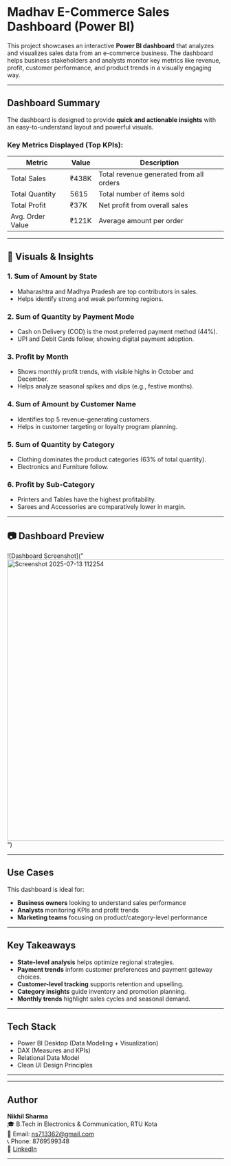 #  Madhav E-Commerce Sales Dashboard (Power BI)

This project showcases an interactive **Power BI dashboard** that analyzes and visualizes sales data from an e-commerce business. The dashboard helps business stakeholders and analysts monitor key metrics like revenue, profit, customer performance, and product trends in a visually engaging way.

---

##  Dashboard Summary

The dashboard is designed to provide **quick and actionable insights** with an easy-to-understand layout and powerful visuals.

###  Key Metrics Displayed (Top KPIs):

| Metric            | Value  | Description                                |
|-------------------|--------|--------------------------------------------|
|  Total Sales      | ₹438K  | Total revenue generated from all orders    |
|  Total Quantity   | 5615   | Total number of items sold                 |
|  Total Profit     | ₹37K   | Net profit from overall sales              |
|  Avg. Order Value | ₹121K  | Average amount per order                   |

---

## 📌 Visuals & Insights

### 1.  **Sum of Amount by State**
- Maharashtra and Madhya Pradesh are top contributors in sales.
- Helps identify strong and weak performing regions.

### 2.  **Sum of Quantity by Payment Mode**
- Cash on Delivery (COD) is the most preferred payment method (44%).
- UPI and Debit Cards follow, showing digital payment adoption.

### 3.  **Profit by Month**
- Shows monthly profit trends, with visible highs in October and December.
- Helps analyze seasonal spikes and dips (e.g., festive months).

### 4.  **Sum of Amount by Customer Name**
- Identifies top 5 revenue-generating customers.
- Helps in customer targeting or loyalty program planning.

### 5.  **Sum of Quantity by Category**
- Clothing dominates the product categories (63% of total quantity).
- Electronics and Furniture follow.

### 6.  **Profit by Sub-Category**
- Printers and Tables have the highest profitability.
- Sarees and Accessories are comparatively lower in margin.

---

## 📷 Dashboard Preview

![Dashboard Screenshot]("<img width="1158" height="654" alt="Screenshot 2025-07-13 112254" src="https://github.com/user-attachments/assets/6bf7cf90-afa8-4541-9dbd-956c99b86611" />
")

---

##  Use Cases

This dashboard is ideal for:

- **Business owners** looking to understand sales performance
- **Analysts** monitoring KPIs and profit trends
- **Marketing teams** focusing on product/category-level performance

---

##  Key Takeaways

- **State-level analysis** helps optimize regional strategies.
- **Payment trends** inform customer preferences and payment gateway choices.
- **Customer-level tracking** supports retention and upselling.
- **Category insights** guide inventory and promotion planning.
- **Monthly trends** highlight sales cycles and seasonal demand.

---

##  Tech Stack

- Power BI Desktop (Data Modeling + Visualization)
- DAX (Measures and KPIs)
- Relational Data Model
- Clean UI Design Principles

---

---

##  Author

**Nikhil Sharma**  
🎓 B.Tech in Electronics & Communication, RTU Kota  
📧 Email: ns713362@gmail.com  
📞 Phone: 8769599348  
🔗 [LinkedIn](https://www.linkedin.com/in/nikhil-sharma-2283a7257?utm_source=share&utm_campaign=share_via&utm_content=profile&utm_medium=android_app)

---
